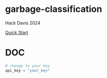 # garbage-classification
Hack Davis 2024

[Quick Start](./doc/quickstart.md)

# DOC

```python
# change to your key
api_key = "your_key"

```